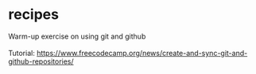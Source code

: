 # recipes
Warm-up exercise on using git and github <br/>
<br/>
Tutorial: https://www.freecodecamp.org/news/create-and-sync-git-and-github-repositories/
